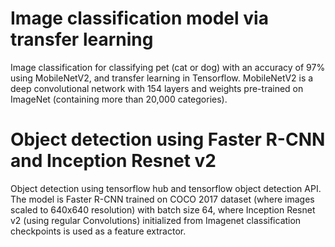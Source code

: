 # Image classification model via transfer learning
Image classification for classifying pet (cat or dog) with an accuracy of 97% using MobileNetV2, and transfer learning in Tensorflow.
MobileNetV2 is a deep convolutional network with 154 layers and weights pre-trained on ImageNet (containing more than 20,000 categories).



# Object detection using Faster R-CNN and Inception Resnet v2
Object detection using tensorflow hub and tensorflow object detection API.
The model is Faster R-CNN trained on COCO 2017 dataset (where images scaled to 640x640 resolution) with batch size 64, where Inception Resnet v2 (using regular Convolutions) initialized from Imagenet classification checkpoints is used as a feature extractor.
